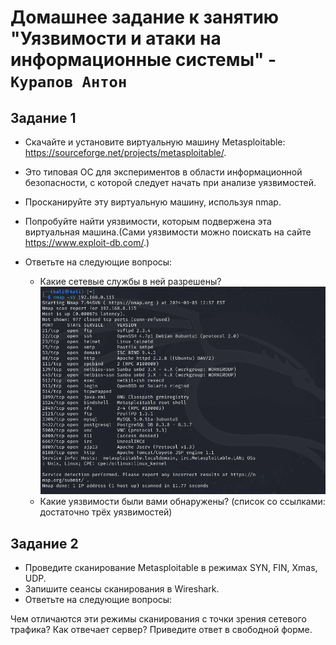 # Домашнее задание к занятию "Уязвимости и атаки на информационные системы" - `Курапов Антон`

## Задание 1
* Скачайте и установите виртуальную машину Metasploitable: https://sourceforge.net/projects/metasploitable/.
* Это типовая ОС для экспериментов в области информационной безопасности, с которой следует начать при анализе уязвимостей.
* Просканируйте эту виртуальную машину, используя nmap.
* Попробуйте найти уязвимости, которым подвержена эта виртуальная машина.(Сами уязвимости можно поискать на сайте https://www.exploit-db.com/.)
* Ответьте на следующие вопросы:

  *  Какие сетевые службы в ней разрешены?
![alt text](https://github.com/AntonKurapov66/is_01_hw/blob/main/img/1_1.PNG)
  *  Какие уязвимости были вами обнаружены? (список со ссылками: достаточно трёх уязвимостей)

## Задание 2
* Проведите сканирование Metasploitable в режимах SYN, FIN, Xmas, UDP.
* Запишите сеансы сканирования в Wireshark.
* Ответьте на следующие вопросы:

Чем отличаются эти режимы сканирования с точки зрения сетевого трафика?
Как отвечает сервер?
Приведите ответ в свободной форме.
